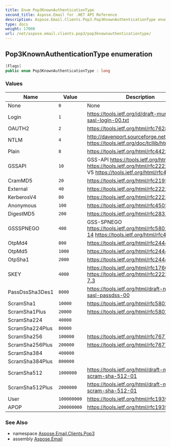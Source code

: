 ```yaml
---
title: Enum Pop3KnownAuthenticationType
second_title: Aspose.Email for .NET API Reference
description: Aspose.Email.Clients.Pop3.Pop3KnownAuthenticationType enum. 
type: docs
weight: 17000
url: /net/aspose.email.clients.pop3/pop3knownauthenticationtype/
---
```

## Pop3KnownAuthenticationType enumeration

```csharp
[Flags]
public enum Pop3KnownAuthenticationType : long
```

### Values

| Name | Value | Description |
| --- | --- | --- |
| None | `0` | None |
| Login | `1` | https://tools.ietf.org/id/draft-murchison-sasl-login-00.txt |
| OAUTH2 | `2` | https://tools.ietf.org/html/rfc7628 |
| NTLM | `4` | http://davenport.sourceforge.net/ntlm.html https://tools.ietf.org/doc/tcllib/html/sasl.html |
| Plain | `8` | https://tools.ietf.org/html/rfc4422 |
| GSSAPI | `10` | GSS-API https://tools.ietf.org/html/rfc2078 https://tools.ietf.org/html/rfc2222 Kerberos V5 https://tools.ietf.org/html/rfc4752 |
| CramMD5 | `20` | https://tools.ietf.org/html/rfc2195 |
| External | `40` | https://tools.ietf.org/html/rfc2222 |
| KerberosV4 | `80` | https://tools.ietf.org/html/rfc2222 |
| Anonymous | `100` | https://tools.ietf.org/html/rfc4505 |
| DigestMD5 | `200` | https://tools.ietf.org/html/rfc2831 |
| GSSSPNEGO | `400` | GSS-SPNEGO https://tools.ietf.org/html/rfc5801#section-14 https://tools.ietf.org/html/rfc4178 |
| OtpMd4 | `800` | https://tools.ietf.org/html/rfc2444 |
| OtpMd5 | `1000` | https://tools.ietf.org/html/rfc2444 |
| OtpSha1 | `2000` | https://tools.ietf.org/html/rfc2444 |
| SKEY | `4000` | https://tools.ietf.org/html/rfc1760 https://tools.ietf.org/html/rfc2222#section-7.3 |
| PassDssSha3Des1 | `8000` | https://tools.ietf.org/html/draft-newman-sasl-passdss-00 |
| ScramSha1 | `10000` | https://tools.ietf.org/html/rfc5802 |
| ScramSha1Plus | `20000` | https://tools.ietf.org/html/rfc5802 |
| ScramSha224 | `40000` |  |
| ScramSha224Plus | `80000` |  |
| ScramSha256 | `100000` | https://tools.ietf.org/html/rfc7677 |
| ScramSha256Plus | `200000` | https://tools.ietf.org/html/rfc7677 |
| ScramSha384 | `400000` |  |
| ScramSha384Plus | `800000` |  |
| ScramSha512 | `1000000` | https://tools.ietf.org/html/draft-melnikov-scram-sha-512-01 |
| ScramSha512Plus | `2000000` | https://tools.ietf.org/html/draft-melnikov-scram-sha-512-01 |
| User | `100000000` | https://tools.ietf.org/html/rfc1939#page-13 |
| APOP | `200000000` | https://tools.ietf.org/html/rfc1939#page-15 |

### See Also

* namespace [Aspose.Email.Clients.Pop3](../../aspose.email.clients.pop3/)
* assembly [Aspose.Email](../../)


